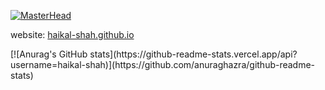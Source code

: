 [![MasterHead](https://i.pinimg.com/originals/84/83/30/84833023393ec83dcec466b4007e64d3.gif)](https://haikal-shah.github.io/)
<p align="left">website: <a href="https://haikal-shah.github.io" target="_blank">haikal-shah.github.io</a></p>
[![Anurag's GitHub stats](https://github-readme-stats.vercel.app/api?username=haikal-shah)](https://github.com/anuraghazra/github-readme-stats)
